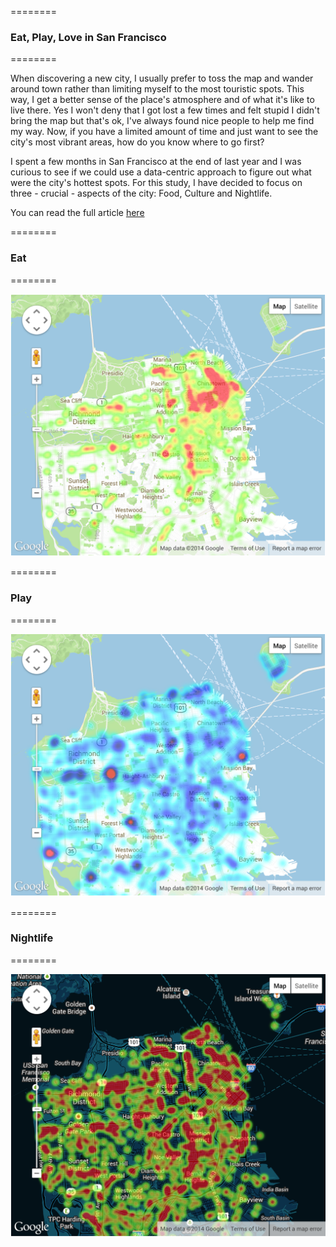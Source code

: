========
### Eat, Play, Love in San Francisco
========

When discovering a new city, I usually prefer to toss the map and wander around town rather than limiting myself to the most touristic spots. This way, I get a better sense of the place's atmosphere and of what it's like to live there. Yes I won't deny that I got lost a few times and felt stupid I didn't bring the map but that's ok, I've always found nice people to help me find my way. Now, if you have a limited amount of time and just want to see the city's most vibrant areas, how do you know where to go first? 

I spent a few months in San Francisco at the end of last year and I was curious to see if we could use a data-centric approach to figure out what were the city's hottest spots. For this study, I have decided to focus on three - crucial - aspects of the city: Food, Culture and Nightlife.  

You can read the full article [here](http://www.mickaellegal.com/blog/2014/2/22/eat-play-love-in-san-francisco)

========
### Eat
========

![Restaurants in SF](http://github.com/mickaellegal/mickaellegal.github.io/blob/New_Pages/Blog/24-02-2014-Eat_Play_Love/images/sf_restaurants.png)


========
### Play
========

![Arts in SF](http://github.com/mickaellegal/mickaellegal.github.io/blob/New_Pages/Blog/24-02-2014-Eat_Play_Love/images/sf_arts.png)

========
### Nightlife
========

![Nightlife in SF](https://github.com/mickaellegal/mickaellegal.github.io/blob/New_Pages/Blog/24-02-2014-Eat_Play_Love/images/sf_nightspots.png)